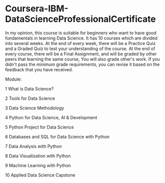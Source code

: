 # Coursera-IBM-DataScienceProfessionalCertificate
In my opinion, this course is suitable for beginners who want to have good fundamentals in learning Data Science. It has 10 courses which are divided into several weeks.
At the end of every week, there will be a Practice Quiz and a Graded Quiz to test your understanding of the course. 
At the end of every course, there will be a Final Assignment, and will be graded by other peers that learning the same course, You will also grade other's work.
If you didn't pass the minimum grade requirements, you can revise it based on the feedback that you have received.

Module: 

1 What is Data Science?

2 Tools for Data Science  

3 Data Science Methodology   

4 Python for Data Science, AI & Development  

5 Python Project for Data Science

6 Databases and SQL for Data Science with Python 

7 Data Analysis with Python  

8 Data Visualization with Python  

9 Machine Learning with Python

10 Applied Data Science Capstone
